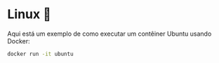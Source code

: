 # Linux 🐧

Aqui está um exemplo de como executar um contêiner Ubuntu usando Docker:

```bash
docker run -it ubuntu
```
